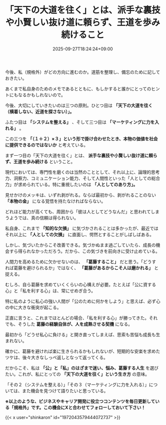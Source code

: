 ﻿---
title: "「天下の大道を往く」とは、派手な裏技や小賢しい抜け道に頼らず、王道を歩み続けること"
date: 2025-09-27T18:24:24+09:00
draft: false
---

今後、私（規格外）がどの方向に進むのか。道筋を整理し、備忘のために記しておきたい。

あくまで私自身のためのメモであるとともに、もしかすると誰かにとってのヒントにもなるかもしれないので。



今後、大切にしていきたいのは三つの原則。ひとつ目は **「天下の大道を往く（横着しない、近道を探さない）」。** 

ふたつ目は **「システムを整える」** 、そして三つ目は **「マーケティングに力を入れる」** 。

この三つを **「（１＋２）×３」という形で掛け合わせたとき、本物の価値を社会に提供できるのではないか** と考えている。



まず一つ目の「天下の大道を往く」とは、 **派手な裏技や小賢しい抜け道に頼らず、王道を歩み続ける** ということ。

現代においては、専門性を磨くのは当然のこととして、それ以上に、論理的思考力、洞察力、コミュニケーション能力、そして人間性といった「人としての総合力」が求められている。特に重視したいのは **「人としてのあり方」。** 

見せかけのメッキは、いずれ剥がれる。ならば最初から、剥がれることのない **「本物の金」** になる覚悟を持たなければならない。



どれほど能力が高くても、周囲から「彼は人としてどうなんだ」と思われてしまうようでは、真の信頼は得られない。

私自身、これまで **「知的な欠損」** に気づかされることは多かったが、最近ではそれ以上に **「人としての欠損」** に直面し、愕然とすることがしばしばある。

しかし、気づいたからこそ改善できる。気づかぬまま過ごしていたら、成長の機会すら得られなかっただろう。だから、この気づきを前向きに受け止めている。



人間力を高めるために欠かせないのは、 **「葛藤すること」** だと思う。「どうすれば葛藤を避けられるか」ではなく、 **「葛藤があるからこそ人は磨かれる」** と捉える。

むしろ、自ら葛藤を求めていくくらいの心構えが必要。たとえば「公に資する心」と「私を利する心」は、常にせめぎ合う。

特に私のように私心の強い人間が「公のために何かをしよう」と思えば、必ず心の中に大きな衝突が起こる。

正直に言うと、これまでほとんどの場合、「私を利する心」が勝ってきた。それでも、そうした **葛藤の経験自体が、人を成熟させる契機** になる。

最初から「どうせ私心に負ける」と開き直ってしまえば、思索も苦悩も成長も生まれない。



確かに、葛藤を避ければ楽に生きられるかもしれないが、短期的な安楽を求めたツケは、後々大きなしっぺ返しとなって返ってくる。

だからこそ、私は **「公」と「私」のはざまで迷い、悩み、葛藤する人生** を選びたい。これが、私にとっての **「天下の大道を往く」という生き方** の意味。

「その２（システムを整える）」「その３（マーケティングに力を入れる）」については、また機会を見つけて語りたいと思っている。



**※以上のような、ビジネスやキャリア開発に役立つコンテンツを毎日更新している「規格外」です。この機会にXと合わせてフォローしておいて下さい！**



{{< x user="shinkaron" id="1972043579444072737" >}}